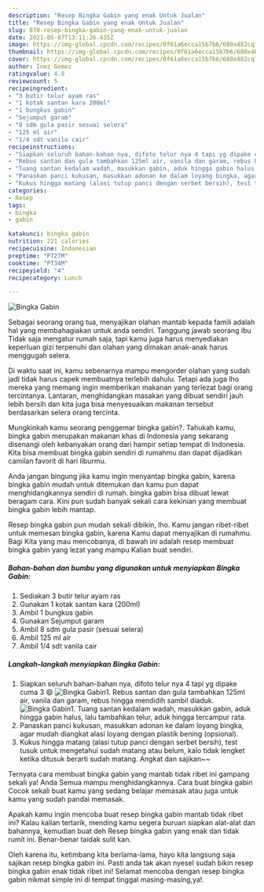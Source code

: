 ```yaml
---
description: "Resep Bingka Gabin yang enak Untuk Jualan"
title: "Resep Bingka Gabin yang enak Untuk Jualan"
slug: 870-resep-bingka-gabin-yang-enak-untuk-jualan
date: 2021-05-07T13:11:26.435Z
image: https://img-global.cpcdn.com/recipes/0f61a6ecca15b7b6/680x482cq70/bingka-gabin-foto-resep-utama.jpg
thumbnail: https://img-global.cpcdn.com/recipes/0f61a6ecca15b7b6/680x482cq70/bingka-gabin-foto-resep-utama.jpg
cover: https://img-global.cpcdn.com/recipes/0f61a6ecca15b7b6/680x482cq70/bingka-gabin-foto-resep-utama.jpg
author: Inez Gomez
ratingvalue: 4.8
reviewcount: 5
recipeingredient:
- "3 butir telur ayam ras"
- "1 kotak santan kara 200ml"
- "1 bungkus gabin"
- "Sejumput garam"
- "8 sdm gula pasir sesuai selera"
- "125 ml air"
- "1/4 sdt vanila cair"
recipeinstructions:
- "Siapkan seluruh bahan-bahan nya, difoto telur nya 4 tapi yg dipake cuma 3 😄"
- "Rebus santan dan gula tambahkan 125ml air, vanila dan garam, rebus hingga mendidih sambil diaduk."
- "Tuang santan kedalam wadah, masukkan gabin, aduk hingga gabin halus, lalu tambahkan telur, aduk hingga tercampur rata."
- "Panaskan panci kukusan, masukkan adonan ke dalam loyang bingka, agar mudah diangkat alasi loyang dengan plastik bening (opsional)."
- "Kukus hingga matang (alasi tutup panci dengan serbet bersih), test tusuk untuk mengetahui sudah matang atau belum, kalo tidak lengket ketika ditusuk berarti sudah matang. Angkat dan sajikan~~"
categories:
- Resep
tags:
- bingka
- gabin

katakunci: bingka gabin 
nutrition: 221 calories
recipecuisine: Indonesian
preptime: "PT27M"
cooktime: "PT34M"
recipeyield: "4"
recipecategory: Lunch

---
```



![Bingka Gabin](https://img-global.cpcdn.com/recipes/0f61a6ecca15b7b6/680x482cq70/bingka-gabin-foto-resep-utama.jpg)

Sebagai seorang orang tua, menyajikan olahan mantab kepada famili adalah hal yang membahagiakan untuk anda sendiri. Tanggung jawab seorang ibu Tidak saja mengatur rumah saja, tapi kamu juga harus menyediakan keperluan gizi terpenuhi dan olahan yang dimakan anak-anak harus menggugah selera.

Di waktu  saat ini, kamu sebenarnya mampu mengorder olahan yang sudah jadi tidak harus capek membuatnya terlebih dahulu. Tetapi ada juga lho mereka yang memang ingin memberikan makanan yang terlezat bagi orang tercintanya. Lantaran, menghidangkan masakan yang dibuat sendiri jauh lebih bersih dan kita juga bisa menyesuaikan makanan tersebut berdasarkan selera orang tercinta. 



Mungkinkah kamu seorang penggemar bingka gabin?. Tahukah kamu, bingka gabin merupakan makanan khas di Indonesia yang sekarang disenangi oleh kebanyakan orang dari hampir setiap tempat di Indonesia. Kita bisa membuat bingka gabin sendiri di rumahmu dan dapat dijadikan camilan favorit di hari liburmu.

Anda jangan bingung jika kamu ingin menyantap bingka gabin, karena bingka gabin mudah untuk ditemukan dan kamu pun dapat menghidangkannya sendiri di rumah. bingka gabin bisa dibuat lewat beragam cara. Kini pun sudah banyak sekali cara kekinian yang membuat bingka gabin lebih mantap.

Resep bingka gabin pun mudah sekali dibikin, lho. Kamu jangan ribet-ribet untuk memesan bingka gabin, karena Kamu dapat menyajikan di rumahmu. Bagi Kita yang mau mencobanya, di bawah ini adalah resep membuat bingka gabin yang lezat yang mampu Kalian buat sendiri.

<!--inarticleads1-->

##### Bahan-bahan dan bumbu yang digunakan untuk menyiapkan Bingka Gabin:

1. Sediakan 3 butir telur ayam ras
1. Gunakan 1 kotak santan kara (200ml)
1. Ambil 1 bungkus gabin
1. Gunakan Sejumput garam
1. Ambil 8 sdm gula pasir (sesuai selera)
1. Ambil 125 ml air
1. Ambil 1/4 sdt vanila cair




<!--inarticleads2-->

##### Langkah-langkah menyiapkan Bingka Gabin:

1. Siapkan seluruh bahan-bahan nya, difoto telur nya 4 tapi yg dipake cuma 3 😄
<img src="https://img-global.cpcdn.com/steps/912a8dd6fe1253a4/160x128cq70/bingka-gabin-langkah-memasak-1-foto.jpg" alt="Bingka Gabin">1. Rebus santan dan gula tambahkan 125ml air, vanila dan garam, rebus hingga mendidih sambil diaduk.
<img src="https://img-global.cpcdn.com/steps/e468e37874a77f10/160x128cq70/bingka-gabin-langkah-memasak-2-foto.jpg" alt="Bingka Gabin">1. Tuang santan kedalam wadah, masukkan gabin, aduk hingga gabin halus, lalu tambahkan telur, aduk hingga tercampur rata.
1. Panaskan panci kukusan, masukkan adonan ke dalam loyang bingka, agar mudah diangkat alasi loyang dengan plastik bening (opsional).
1. Kukus hingga matang (alasi tutup panci dengan serbet bersih), test tusuk untuk mengetahui sudah matang atau belum, kalo tidak lengket ketika ditusuk berarti sudah matang. Angkat dan sajikan~~




Ternyata cara membuat bingka gabin yang mantab tidak ribet ini gampang sekali ya! Anda Semua mampu menghidangkannya. Cara buat bingka gabin Cocok sekali buat kamu yang sedang belajar memasak atau juga untuk kamu yang sudah pandai memasak.

Apakah kamu ingin mencoba buat resep bingka gabin mantab tidak ribet ini? Kalau kalian tertarik, mending kamu segera buruan siapkan alat-alat dan bahannya, kemudian buat deh Resep bingka gabin yang enak dan tidak rumit ini. Benar-benar taidak sulit kan. 

Oleh karena itu, ketimbang kita berlama-lama, hayo kita langsung saja sajikan resep bingka gabin ini. Pasti anda tak akan nyesel sudah bikin resep bingka gabin enak tidak ribet ini! Selamat mencoba dengan resep bingka gabin nikmat simple ini di tempat tinggal masing-masing,ya!.

